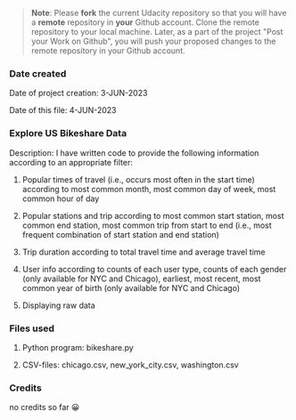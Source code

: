 >**Note**: Please **fork** the current Udacity repository so that you will have a **remote** repository in **your** Github account. Clone the remote repository to your local machine. Later, as a part of the project "Post your Work on Github", you will push your proposed changes to the remote repository in your Github account.

### Date created
Date of project creation: 3-JUN-2023

Date of this file: 4-JUN-2023

### Explore US Bikeshare Data

Description: I have written code to provide the following information according to an appropriate filter:

1. Popular times of travel (i.e., occurs most often in the start time) according to most common month, most common day of week, most common hour of day

2. Popular stations and trip according to most common start station, most common end station, most common trip from start to end (i.e., most frequent combination of start station and end station)

3. Trip duration according to total travel time and average travel time

4. User info according to counts of each user type, counts of each gender (only available for NYC and Chicago), earliest, most recent, most common year of birth (only available for NYC and Chicago)

5. Displaying raw data

### Files used
1. Python program: bikeshare.py

2. CSV-files: chicago.csv, new_york_city.csv, washington.csv

### Credits
no credits so far :grinning:

